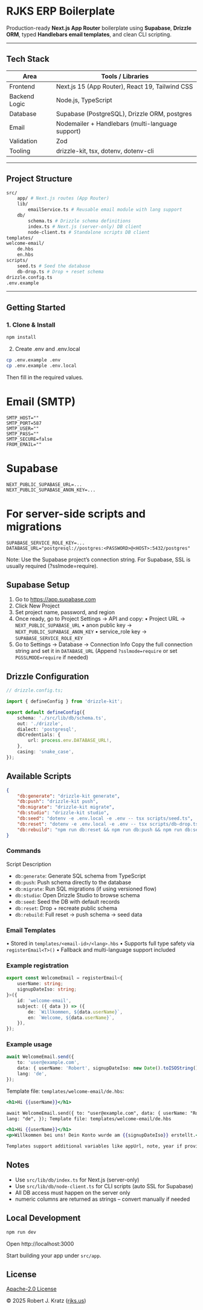 # RJKS ERP Boilerplate

Production-ready **Next.js App Router** boilerplate using **Supabase**, **Drizzle ORM**, typed **Handlebars email templates**, and clean CLI scripting.

---

## Tech Stack

| Area          | Tools / Libraries                                |
| ------------- | ------------------------------------------------ |
| Frontend      | Next.js 15 (App Router), React 19, Tailwind CSS  |
| Backend Logic | Node.js, TypeScript                              |
| Database      | Supabase (PostgreSQL), Drizzle ORM, postgres     |
| Email         | Nodemailer + Handlebars (multi-language support) |
| Validation    | Zod                                              |
| Tooling       | drizzle-kit, tsx, dotenv, dotenv-cli             |

---

## Project Structure

```bash
src/
    app/ # Next.js routes (App Router)
    lib/
        emailService.ts # Reusable email module with lang support
    db/
        schema.ts # Drizzle schema definitions
        index.ts # Next.js (server-only) DB client
        node-client.ts # Standalone scripts DB client
templates/
welcome-email/
    de.hbs
    en.hbs
scripts/
    seed.ts # Seed the database
    db-drop.ts # Drop + reset schema
drizzle.config.ts
.env.example
```

---

## Getting Started

### 1. Clone & Install

```bash
npm install
```

2. Create .env and .env.local

```bash
cp .env.example .env
cp .env.example .env.local
```

Then fill in the required values.

# Email (SMTP)

```env
SMTP_HOST=""
SMTP_PORT=587
SMTP_USER=""
SMTP_PASS=""
SMTP_SECURE=false
FROM_EMAIL=""
```

# Supabase

```env
NEXT_PUBLIC_SUPABASE_URL=...
NEXT_PUBLIC_SUPABASE_ANON_KEY=...
```

# For server-side scripts and migrations

```
SUPABASE_SERVICE_ROLE_KEY=...
DATABASE_URL="postgresql://postgres:<PASSWORD>@<HOST>:5432/postgres"
```

Note: Use the Supabase project’s connection string. For Supabase, SSL is usually required (?sslmode=require).

## Supabase Setup

1. Go to https://app.supabase.com
2. Click New Project
3. Set project name, password, and region
4. Once ready, go to Project Settings → API and copy:
   • Project URL → `NEXT_PUBLIC_SUPABASE_URL`
   • anon public key → `NEXT_PUBLIC_SUPABASE_ANON_KEY`
   • service_role key → `SUPABASE_SERVICE_ROLE_KEY`
5. Go to Settings → Database → Connection Info
   Copy the full connection string and set it in `DATABASE_URL`
   (Append `?sslmode=require` or set `PGSSLMODE=require` if needed)

## Drizzle Configuration

```typescript
// drizzle.config.ts;

import { defineConfig } from 'drizzle-kit';

export default defineConfig({
    schema: './src/lib/db/schema.ts',
    out: './drizzle',
    dialect: 'postgresql',
    dbCredentials: {
        url: process.env.DATABASE_URL!,
    },
    casing: 'snake_case',
});
```

## Available Scripts

```json
{
    "db:generate": "drizzle-kit generate",
    "db:push": "drizzle-kit push",
    "db:migrate": "drizzle-kit migrate",
    "db:studio": "drizzle-kit studio",
    "db:seed": "dotenv -e .env.local -e .env -- tsx scripts/seed.ts",
    "db:reset": "dotenv -e .env.local -e .env -- tsx scripts/db-drop.ts",
    "db:rebuild": "npm run db:reset && npm run db:push && npm run db:seed"
}
```

### Commands

Script Description

-   `db:generate`: Generate SQL schema from TypeScript
-   `db:push`: Push schema directly to the database
-   `db:migrate`: Run SQL migrations (if using versioned flow)
-   `db:studio`: Open Drizzle Studio to browse schema
-   `db:seed`: Seed the DB with default records
-   `db:reset`: Drop + recreate public schema
-   `db:rebuild`: Full reset → push schema → seed data

### Email Templates

• Stored in `templates/<email-id>/<lang>.hbs`
• Supports full type safety via `registerEmail<T>()`
• Fallback and multi-language support included

### Example registration

```typescript
export const WelcomeEmail = registerEmail<{
    userName: string;
    signupDateIso: string;
}>({
    id: 'welcome-email',
    subject: ({ data }) => ({
        de: `Willkommen, ${data.userName}`,
        en: `Welcome, ${data.userName}`,
    }),
});
```

### Example usage

```typescript
await WelcomeEmail.send({
    to: 'user@example.com',
    data: { userName: 'Robert', signupDateIso: new Date().toISOString() },
    lang: 'de',
});
```

Template file: `templates/welcome-email/de.hbs`:

```hbs
<h1>Hi {{userName}}</h1>

await WelcomeEmail.send({ to: "user@example.com", data: { userName: "Robert", signupDateIso: new Date().toISOString() },
lang: "de", }); Template file: templates/welcome-email/de.hbs

<h1>Hi {{userName}}</h1>
<p>Willkommen bei uns! Dein Konto wurde am {{signupDateIso}} erstellt.</p>

Templates support additional variables like appUrl, note, year if provided.
```

## Notes

-   Use `src/lib/db/index.ts` for Next.js (server-only)
-   Use `src/lib/db/node-client.ts` for CLI scripts (auto SSL for Supabase)
-   All DB access must happen on the server only
-   numeric columns are returned as strings – convert manually if needed

## Local Development

```bash
npm run dev
```

Open http://localhost:3000

Start building your app under `src/app`.

## License

[Apache-2.0 License](LICENSE)

© 2025 Robert J. Kratz ([rjks.us](https://rjks.us))
